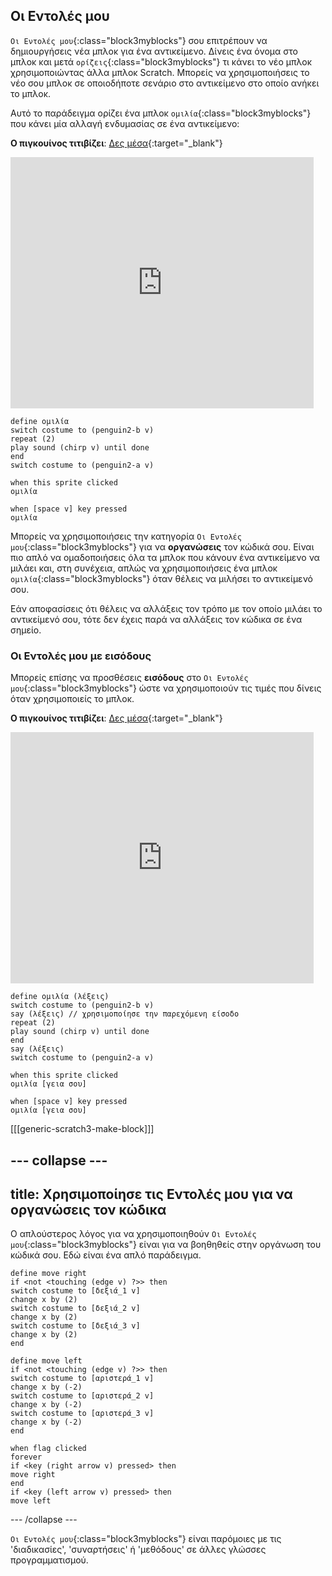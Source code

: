 ## Οι Εντολές μου

`Οι Εντολές μου`{:class="block3myblocks"} σου επιτρέπουν να δημιουργήσεις νέα μπλοκ για ένα αντικείμενο. Δίνεις ένα όνομα στο μπλοκ και μετά `ορίζεις`{:class="block3myblocks"} τι κάνει το νέο μπλοκ χρησιμοποιώντας άλλα μπλοκ Scratch. Μπορείς να χρησιμοποιήσεις το νέο σου μπλοκ σε οποιοδήποτε σενάριο στο αντικείμενο στο οποίο ανήκει το μπλοκ.

Αυτό το παράδειγμα ορίζει ένα μπλοκ `ομιλία`{:class="block3myblocks"} που κάνει μία αλλαγή ενδυμασίας σε ένα αντικείμενο:

**Ο πιγκουίνος τιτιβίζει**: [Δες μέσα](https://scratch.mit.edu/projects/567554899/editor){:target="_blank"}

<div class="scratch-preview">
  <iframe src="https://scratch.mit.edu/projects/567554899/embed" allowtransparency="true" width="485" height="402" frameborder="0" scrolling="no" allowfullscreen></iframe>
</div>

```blocks3
define ομιλία
switch costume to (penguin2-b v)
repeat (2)
play sound (chirp v) until done
end
switch costume to (penguin2-a v)

when this sprite clicked
ομιλία

when [space v] key pressed
ομιλία
```

Μπορείς να χρησιμοποιήσεις την κατηγορία `Οι Εντολές μου`{:class="block3myblocks"} για να **οργανώσεις** τον κώδικά σου. Είναι πιο απλό να ομαδοποιήσεις όλα τα μπλοκ που κάνουν ένα αντικείμενο να μιλάει και, στη συνέχεια, απλώς να χρησιμοποιήσεις ένα μπλοκ `ομιλία`{:class="block3myblocks"} όταν θέλεις να μιλήσει το αντικείμενό σου.

Εάν αποφασίσεις ότι θέλεις να αλλάξεις τον τρόπο με τον οποίο μιλάει το αντικείμενό σου, τότε δεν έχεις παρά να αλλάξεις τον κώδικα σε ένα σημείο.

### Οι Εντολές μου με εισόδους

Μπορείς επίσης να προσθέσεις **εισόδους** στο `Οι Εντολές μου`{:class="block3myblocks"} ώστε να χρησιμοποιούν τις τιμές που δίνεις όταν χρησιμοποιείς το μπλοκ.

**Ο πιγκουίνος τιτιβίζει**: [Δες μέσα](https://scratch.mit.edu/projects/567538874/editor){:target="_blank"}

<div class="scratch-preview">
  <iframe src="https://scratch.mit.edu/projects/567538874/embed" allowtransparency="true" width="485" height="402" frameborder="0" scrolling="no" allowfullscreen></iframe>
</div>

```blocks3
define ομιλία (λέξεις)
switch costume to (penguin2-b v)
say (λέξεις) // χρησιμοποίησε την παρεχόμενη είσοδο
repeat (2)
play sound (chirp v) until done
end
say (λέξεις)
switch costume to (penguin2-a v)

when this sprite clicked
ομιλία [γεια σου]

when [space v] key pressed
ομιλία [γεια σου]
```

[[[generic-scratch3-make-block]]]

--- collapse ---
---
title: Χρησιμοποίησε τις Εντολές μου για να οργανώσεις τον κώδικα
---
Ο απλούστερος λόγος για να χρησιμοποιηθούν `Οι Εντολές μου`{:class="block3myblocks"} είναι για να βοηθηθείς στην οργάνωση του κώδικά σου. Εδώ είναι ένα απλό παράδειγμα.

```blocks3
define move right
if <not <touching (edge v) ?>> then
switch costume to [δεξιά_1 v]
change x by (2)
switch costume to [δεξιά_2 v]
change x by (2)
switch costume to [δεξιά_3 v]
change x by (2)
end

define move left
if <not <touching (edge v) ?>> then
switch costume to [αριστερά_1 v]
change x by (-2)
switch costume to [αριστερά_2 v]
change x by (-2)
switch costume to [αριστερά_3 v]
change x by (-2)
end

when flag clicked
forever
if <key (right arrow v) pressed> then
move right
end
if <key (left arrow v) pressed> then
move left
```

--- /collapse ---

`Οι Εντολές μου`{:class="block3myblocks"} είναι παρόμοιες με τις 'διαδικασίες', 'συναρτήσεις' ή 'μεθόδους' σε άλλες γλώσσες προγραμματισμού.

